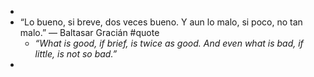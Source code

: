 -
- “Lo bueno, si breve, dos veces bueno. Y aun lo malo, si poco, no tan malo.” — Baltasar Gracián #quote
	- *“What is good, if brief, is twice as good. And even what is bad, if little, is not so bad.”*
-